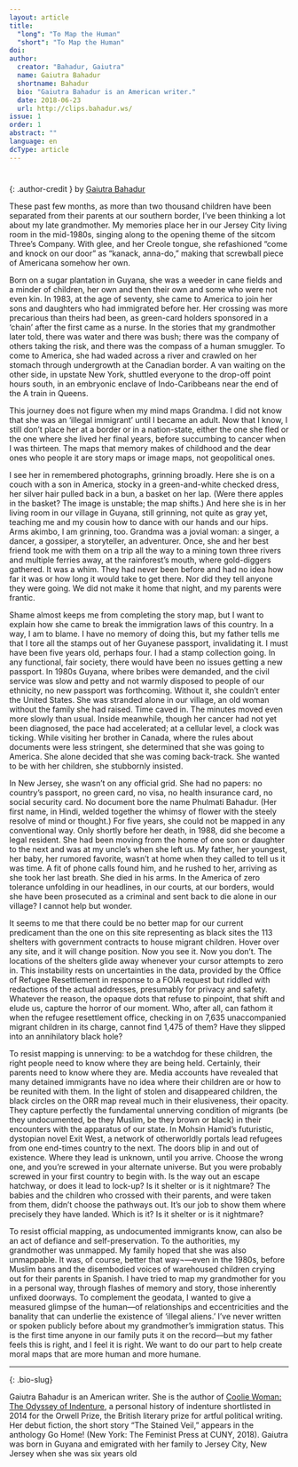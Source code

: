 ```yaml
---
layout: article
title: 
  "long": "To Map the Human"
  "short": "To Map the Human"
doi:
author: 
  creator: "Bahadur, Gaiutra"
  name: Gaiutra Bahadur
  shortname: Bahadur
  bio: "Gaiutra Bahadur is an American writer."
  date: 2018-06-23
  url: http://clips.bahadur.ws/
issue: 1
order: 1
abstract: ""
language: en
dcType: article
---
```


# 
{: .author-credit }
by [Gaiutra Bahadur](http://clips.bahadur.ws/)


These past few months, as more than two thousand children have been separated from their parents at our southern border, I’ve been thinking a lot about my late grandmother. My memories place her in our Jersey City living room in the mid-1980s, singing along to the opening theme of the sitcom Three’s Company. With glee, and her Creole tongue, she refashioned “come and knock on our door” as “kanack, anna-do,” making that screwball piece of Americana somehow her own. 

Born on a sugar plantation in Guyana, she was a weeder in cane fields and a minder of children, her own and then their own and some who were not even kin. In 1983, at the age of seventy, she came to America to join her sons and daughters who had immigrated before her. Her crossing was more precarious than theirs had been, as green-card holders sponsored in a ‘chain’ after the first came as a nurse. In the stories that my grandmother later told, there was water and there was bush; there was the company of others taking the risk, and there was the compass of a human smuggler. To come to America, she had waded across a river and crawled on her stomach through undergrowth at the Canadian border. A van waiting on the other side, in upstate New York, shuttled everyone to the drop-off point hours south, in an embryonic enclave of Indo-Caribbeans near the end of the A train in Queens. 

This journey does not figure when my mind maps Grandma. I did not know that she was an ‘illegal immigrant’ until I became an adult. Now that I know, I still don’t place her at a border or in a nation-state, either the one she fled or the one where she lived her final years, before succumbing to cancer when I was thirteen. The maps that memory makes of childhood and the dear ones who people it are story maps or image maps, not geopolitical ones. 

I see her in remembered photographs, grinning broadly. Here she is on a couch with a son in America, stocky in a green-and-white checked dress, her silver hair pulled back in a bun, a basket on her lap. (Were there apples in the basket? The image is unstable; the map shifts.) And here she is in her living room in our village in Guyana, still grinning, not quite as gray yet, teaching me and my cousin how to dance with our hands and our hips. Arms akimbo, I am grinning, too. Grandma was a jovial woman: a singer, a dancer, a gossiper, a storyteller, an adventurer. Once, she and her best friend took me with them on a trip all the way to a mining town three rivers and multiple ferries away, at the rainforest’s mouth, where gold-diggers gathered. It was a whim. They had never been before and had no idea how far it was or how long it would take to get there. Nor did they tell anyone they were going. We did not make it home that night, and my parents were frantic. 

Shame almost keeps me from completing the story map, but I want to explain how she came to break the immigration laws of this country. In a way, I am to blame. I have no memory of doing this, but my father tells me that I tore all the stamps out of her Guyanese passport, invalidating it. I must have been five years old, perhaps four. I had a stamp collection going. In any functional, fair society, there would have been no issues getting a new passport. In 1980s Guyana, where bribes were demanded, and the civil service was slow and petty and not warmly disposed to people of our ethnicity, no new passport was forthcoming. Without it, she couldn’t enter the United States. She was stranded alone in our village, an old woman without the family she had raised. Time caved in. The minutes moved even more slowly than usual. Inside meanwhile, though her cancer had not yet been diagnosed, the pace had accelerated; at a cellular level, a clock was ticking. While visiting her brother in Canada, where the rules about documents were less stringent, she determined that she was going to America. She alone decided that she was coming back-track. She wanted to be with her children, she stubbornly insisted.

In New Jersey, she wasn’t on any official grid. She had no papers: no country’s passport, no green card, no visa, no health insurance card, no social security card. No document bore the name Phulmati Bahadur. (Her first name, in Hindi, welded together the whimsy of flower with the steely resolve of mind or thought.) For five years, she could not be mapped in any conventional way. Only shortly before her death, in 1988, did she become a legal resident. She had been moving from the home of one son or daughter to the next and was at my uncle’s when she left us. My father, her youngest, her baby, her rumored favorite, wasn’t at home when they called to tell us it was time. A fit of phone calls found him, and he rushed to her, arriving as she took her last breath. She died in his arms. In the America of zero tolerance unfolding in our headlines, in our courts, at our borders, would she have been prosecuted as a criminal and sent back to die alone in our village? I cannot help but wonder.

It seems to me that there could be no better map for our current predicament than the one on this site representing as black sites the 113 shelters with government contracts to house migrant children. Hover over any site, and it will change position. Now you see it. Now you don’t. The locations of the shelters glide away whenever your cursor attempts to zero in. This instability rests on uncertainties in the data, provided by the Office of Refugee Resettlement in response to a FOIA request but riddled with redactions of the actual addresses, presumably for privacy and safety. Whatever the reason, the opaque dots that refuse to pinpoint, that shift and elude us, capture the horror of our moment. Who, after all, can fathom it when the refugee resettlement office, checking in on 7,635 unaccompanied migrant children in its charge, cannot find 1,475 of them? Have they slipped into an annihilatory black hole?

To resist mapping is unnerving: to be a watchdog for these children, the right people need to know where they are being held. Certainly, their parents need to know where they are. Media accounts have revealed that many detained immigrants have no idea where their children are or how to be reunited with them. In the light of stolen and disappeared children, the black circles on the ORR map reveal much in their elusiveness, their opacity. They capture perfectly the fundamental unnerving condition of migrants (be they undocumented, be they Muslim, be they brown or black) in their encounters with the apparatus of our state. In Mohsin Hamid’s futuristic, dystopian novel Exit West, a network of otherworldly portals lead refugees from one end-times country to the next. The doors blip in and out of existence. Where they lead is unknown, until you arrive. Choose the wrong one, and you’re screwed in your alternate universe. But you were probably screwed in your first country to begin with. Is the way out an escape hatchway, or does it lead to lock-up? Is it shelter or is it nightmare? The babies and the children who crossed with their parents, and were taken from them, didn’t choose the pathways out. It’s our job to show them where precisely they have landed. Which is it? Is it shelter or is it nightmare?

To resist official mapping, as undocumented immigrants know, can also be an act of defiance and self-preservation. To the authorities, my grandmother was unmapped. My family hoped that she was also unmappable. It was, of course, better that way¬––even in the 1980s, before Muslim bans and the disembodied voices of warehoused children crying out for their parents in Spanish. I have tried to map my grandmother for you in a personal way, through flashes of memory and story, those inherently unfixed doorways. To complement the geodata, I wanted to give a measured glimpse of the human––of relationships and eccentricities and the banality that can underlie the existence of ‘illegal aliens.’ I’ve never written or spoken publicly before about my grandmother’s immigration status. This is the first time anyone in our family puts it on the record––but my father feels this is right, and I feel it is right. We want to do our part to help create moral maps that are more human and more humane.


---

{: .bio-slug}

Gaiutra Bahadur is an American writer. She is the author of [Coolie Woman: The Odyssey of Indenture](https://www.theguardian.com/books/2016/jun/14/gaiutra-bahadurindentured-female-labourers-coolie-woman), a personal history of indenture shortlisted in 2014 for the Orwell Prize, the British literary prize for artful political writing.  Her debut fiction, the short story “The Stained Veil,” appears in the anthology Go Home! (New York: The Feminist Press at CUNY, 2018). Gaiutra was born in Guyana and emigrated with her family to Jersey City, New Jersey when she was six years old
